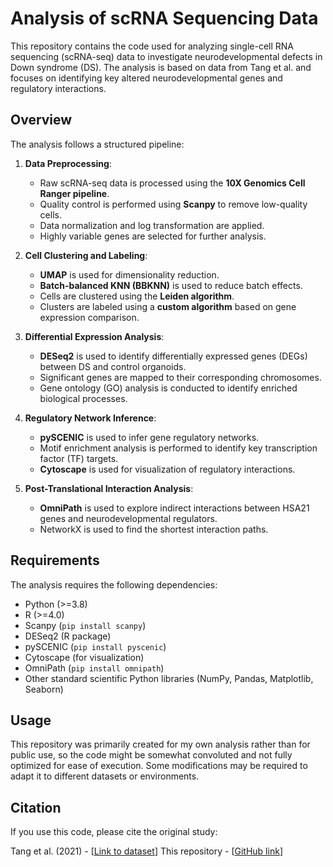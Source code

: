 # Analysis of scRNA Sequencing Data

This repository contains the code used for analyzing single-cell RNA sequencing (scRNA-seq) data to investigate neurodevelopmental defects in Down syndrome (DS). The analysis is based on data from Tang et al. and focuses on identifying key altered neurodevelopmental genes and regulatory interactions.

## Overview

The analysis follows a structured pipeline:

1. **Data Preprocessing**: 
   - Raw scRNA-seq data is processed using the **10X Genomics Cell Ranger pipeline**.
   - Quality control is performed using **Scanpy** to remove low-quality cells.
   - Data normalization and log transformation are applied.
   - Highly variable genes are selected for further analysis.

2. **Cell Clustering and Labeling**:
   - **UMAP** is used for dimensionality reduction.
   - **Batch-balanced KNN (BBKNN)** is used to reduce batch effects.
   - Cells are clustered using the **Leiden algorithm**.
   - Clusters are labeled using a **custom algorithm** based on gene expression comparison.

3. **Differential Expression Analysis**:
   - **DESeq2** is used to identify differentially expressed genes (DEGs) between DS and control organoids.
   - Significant genes are mapped to their corresponding chromosomes.
   - Gene ontology (GO) analysis is conducted to identify enriched biological processes.

4. **Regulatory Network Inference**:
   - **pySCENIC** is used to infer gene regulatory networks.
   - Motif enrichment analysis is performed to identify key transcription factor (TF) targets.
   - **Cytoscape** is used for visualization of regulatory interactions.

5. **Post-Translational Interaction Analysis**:
   - **OmniPath** is used to explore indirect interactions between HSA21 genes and neurodevelopmental regulators.
   - NetworkX is used to find the shortest interaction paths.

## Requirements

The analysis requires the following dependencies:

- Python (>=3.8)
- R (>=4.0)
- Scanpy (`pip install scanpy`)
- DESeq2 (R package)
- pySCENIC (`pip install pyscenic`)
- Cytoscape (for visualization)
- OmniPath (`pip install omnipath`)
- Other standard scientific Python libraries (NumPy, Pandas, Matplotlib, Seaborn)

## Usage

This repository was primarily created for my own analysis rather than for public use, so the code might be somewhat convoluted and not fully optimized for ease of execution. Some modifications may be required to adapt it to different datasets or environments.

## Citation
If you use this code, please cite the original study:

Tang et al. (2021) - [[Link to dataset](https://www.jci.org/articles/view/135763)]
This repository - [[GitHub link](https://github.com/theGreen-Coder/Analysis-of-scRNA-Sequencing-Data)]
